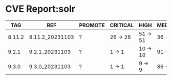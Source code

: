 # CVE Report:solr
|  TAG   |       REF       | PROMOTE | CRITICAL |   HIGH   |  MEDIUM  |   LOW    | UNKNOWN |
|--------|-----------------|---------|----------|----------|----------|----------|---------|
| 8.11.2 | 8.11.2_20231103 | ?       | 26 -> 26 | 51 -> 51 | 36 -> 36 | 45 -> 41 | 0 -> 0  |
| 9.2.1  | 9.2.1_20231103  | ?       | 1 -> 1   | 10 -> 10 | 91 -> 90 | 74 -> 71 | 0 -> 0  |
| 9.3.0  | 9.3.0_20231103  | ?       | 1 -> 1   | 9 -> 9   | 86 -> 85 | 71 -> 68 | 0 -> 0  |
